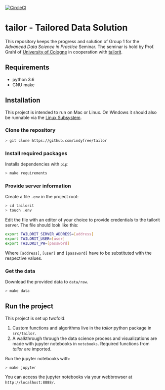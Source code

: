 [![CircleCI](https://circleci.com/gh/indyfree/tailor.svg?style=svg&circle-token=9ef56e6ccc4ae36b491f9cd438f6921d5b258727)](https://circleci.com/gh/indyfree/tailor)
# tailor - Tailored Data Solution
This repository keeps the progress and solution of Group 1 for the *Advanced Data Science in Practice* Seminar.
The seminar is hold by Prof. Grahl of [University of Cologne](http://www.digital.uni-koeln.de/de/team/prof-dr-joern-grahl/) in cooperation with [tailorit](https://www.tailorit.de).

## Requirements
- python 3.6
- GNU make

## Installation
This project is intended to run on Mac or Linux. On Windows it should also be runnable via the [Linux Subsystem](https://docs.microsoft.com/en-us/windows/wsl/install-win10).

### Clone the repository
```bash
> git clone https://github.com/indyfree/tailor
```

### Install required packages
Installs dependencies with `pip`:
```bash
> make requirements
```

### Provide server information
Create a file `.env` in the project root:
```bash
> cd tailorit
> touch .env
```
Edit the file with an editor of your choice to provide credentials to the tailorit server. The file should look like this:
```bash
export TAILORIT_SERVER_ADDRESS=[address]
export TAILORIT_USER=[user]
export TAILORIT_PW=[password]
```
Where `[address]`, `[user]` and `[password]` have to be substituted with the respective values.

### Get the data
Download the provided data to `data/raw`.
```bash
> make data
```
## Run the project
This project is set up twofold:
1. Custom functions and algorithms live in the *tailor* python package in `src/tailor`.
1. A walkthrough through the data science process and visualizations are made with jupyter notebooks in `notebooks`. Required functions from *tailor* are imported.

Run the jupyter notebooks with:
```bash
> make jupyter
```

You can access the jupyter notebooks via your webbrowser at `http://localhost:8888/`.
